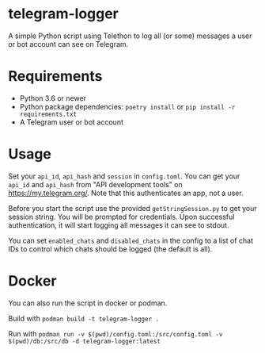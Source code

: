 # telegram-logger

A simple Python script using Telethon to log all (or some) messages a user or bot account can see on Telegram.

# Requirements
* Python 3.6 or newer
* Python package dependencies: `poetry install` or `pip install -r requirements.txt`
* A Telegram user or bot account

# Usage
Set your `api_id`, `api_hash` and `session` in `config.toml`. You can get your `api_id` and `api_hash` from "API development tools" on <https://my.telegram.org/>. Note that this authenticates an app, not a user.

Before you start the script use the provided `getStringSession.py` to get your session string. You will be prompted for credentials. Upon successful authentication, it will start logging all messages it can see to stdout.

You can set `enabled_chats` and `disabled_chats` in the config to a list of chat IDs to control which chats should be logged (the default is all).

# Docker
You can also run the script in docker or podman. 

Build with `podman build -t telegram-logger .`

Run with `podman run -v $(pwd)/config.toml:/src/config.toml -v $(pwd)/db:/src/db -d telegram-logger:latest`
